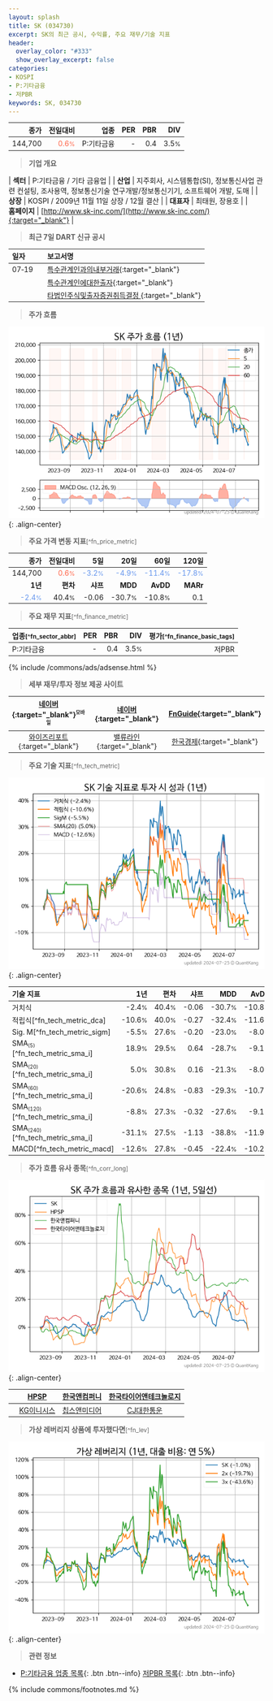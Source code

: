 ```yaml
---
layout: splash
title: SK (034730)
excerpt: SK의 최근 공시, 수익률, 주요 재무/기술 지표
header:
  overlay_color: "#333"
  show_overlay_excerpt: false
categories:
- KOSPI
- P:기타금융
- 저PBR
keywords: SK, 034730
---
```


| **종가** | **전일대비** | **업종** | **PER** | **PBR** | **DIV** |
| -------: | -----------: | -------: | ------: | ------: | ------: |
| 144,700 | <span style="color: tomato">0.6<small>%</small></span> | P:기타금융 | - | 0.4 | 3.5<small>%</small> |

<!-- more -->


> **기업 개요**<a id="company"></a>

| <span style="white-space:nowrap;">**섹터**</span> | P:기타금융 / 기타 금융업 |
| <span style="white-space:nowrap;">**산업**</span> | 지주회사, 시스템통합(SI), 정보통신사업 관련 컨설팅, 조사용역, 정보통신기술 연구개발/정보통신기기, 소프트웨어 개발, 도매 |
| <span style="white-space:nowrap;">**상장**</span> | KOSPI / 2009년 11월 11일 상장 / 12월 결산 |
| <span style="white-space:nowrap;">**대표자**</span> | 최태원, 장용호 |
| <span style="white-space:nowrap;">**홈페이지**</span> | [http://www.sk-inc.com/](http://www.sk-inc.com/){:target="_blank"} |


> **최근 7일 DART 신규 공시**<a id="dart"></a>

| **일자** |      | **보고서명** |
| :------- | :--- | :----------- |
| 07&#x2011;19 | | [특수관계인과의내부거래](https://dart.fss.or.kr/dsaf001/main.do?rcpNo=20240719000009){:target="_blank"} |
|  | | [특수관계인에대한출자](https://dart.fss.or.kr/dsaf001/main.do?rcpNo=20240719000004){:target="_blank"} |
|  | | [타법인주식및출자증권취득결정              ](https://dart.fss.or.kr/dsaf001/main.do?rcpNo=20240719800003){:target="_blank"} |


> **주가 흐름**<a id="price"></a>

![034730](/stock/images/034730.png){: .align-center}


> **주요 가격 변동 지표**<small>[^fn_price_metric]</small>

| **종가** | **전일대비** | **5일** | **20일** | **60일** | **120일** |
| -------: | -----------: | ------: | -------: | -------: | --------: |
| 144,700 | <span style="color: tomato">0.6<small>%</small></span> | <span style="color: cornflowerblue">-3.2<small>%</small></span> | <span style="color: cornflowerblue">-4.9<small>%</small></span> | <span style="color: cornflowerblue">-11.4<small>%</small></span> | <span style="color: cornflowerblue">-17.8<small>%</small></span> |
| **1년** | **편차** | **샤프** | **MDD** | **AvDD** | **MARr** |
| <span style="color: cornflowerblue">-2.4<small>%</small></span> | 40.4<small>%</small> | -0.06 | -30.7<small>%</small> | -10.8<small>%</small> | 0.1 |


> **주요 재무 지표**<small>[^fn_finance_metric]</small>

| **업종**<small>[^fn_sector_abbr]</small> | **PER** | **PBR** | **DIV** | **평가**<small>[^fn_finance_basic_tags]</small> |
| :--------------------------------------- | ------: | ------: | ------: | ----------------------------------------------: |
| P:기타금융 | - | 0.4 | 3.5<small>%</small> | 저PBR |



{% include /commons/ads/adsense.html %}

> **세부 재무/투자 정보 제공 사이트**

| [네이버](https://m.stock.naver.com/domestic/stock/034730/finance/summary){:target="_blank"}<sup><small>모바일</small></sup> | [네이버](https://finance.naver.com/item/coinfo.naver?code=034730){:target="_blank"} | [FnGuide](https://comp.fnguide.com/SVO2/ASP/SVD_Invest.asp?gicode=A034730&MenuYn=Y){:target="_blank"} |
| :---: | :---: | :---: |
| [와이즈리포트](https://comp.wisereport.co.kr/company/c1040001.aspx?cmp_cd=034730){:target="_blank"} | [밸류라인](https://www.valueline.co.kr/finance/summary/034730){:target="_blank"} | [한국경제](https://markets.hankyung.com/stock/034730/financial-summary){:target="_blank"} |


> **주요 기술 지표**<small>[^fn_tech_metric]</small>


![034730](/stock/images/034730_tech.png){: .align-center}

| **기술 지표** | **1년** | **편차** | **샤프** | **MDD** | **AvDD** |
| :------------ | ------: | -----------: | -------: | ------: | -------: |
| 거치식 | -2.4<small>%</small> | 40.4<small>%</small> | -0.06 | -30.7<small>%</small> | -10.8<small>%</small> |
| 적립식[^fn_tech_metric_dca] | -10.6<small>%</small> | 40.0<small>%</small> | -0.27 | -32.4<small>%</small> | -11.6<small>%</small> |
| Sig. M[^fn_tech_metric_sigm] | -5.5<small>%</small> | 27.6<small>%</small> | -0.20 | -23.0<small>%</small> | -8.0<small>%</small> |
| SMA<small><sub>(5)</sub></small>[^fn_tech_metric_sma_i] | 18.9<small>%</small> | 29.5<small>%</small> | 0.64 | -28.7<small>%</small> | -9.1<small>%</small> |
| SMA<small><sub>(20)</sub></small>[^fn_tech_metric_sma_i] | 5.0<small>%</small> | 30.8<small>%</small> | 0.16 | -21.3<small>%</small> | -8.0<small>%</small> |
| SMA<small><sub>(60)</sub></small>[^fn_tech_metric_sma_i] | -20.6<small>%</small> | 24.8<small>%</small> | -0.83 | -29.3<small>%</small> | -10.7<small>%</small> |
| SMA<small><sub>(120)</sub></small>[^fn_tech_metric_sma_i] | -8.8<small>%</small> | 27.3<small>%</small> | -0.32 | -27.6<small>%</small> | -9.1<small>%</small> |
| SMA<small><sub>(240)</sub></small>[^fn_tech_metric_sma_i] | -31.1<small>%</small> | 27.5<small>%</small> | -1.13 | -38.8<small>%</small> | -11.9<small>%</small> |
| MACD[^fn_tech_metric_macd] | -12.6<small>%</small> | 27.8<small>%</small> | -0.45 | -22.4<small>%</small> | -10.2<small>%</small> |


> **주가 흐름 유사 종목**<a id="corr"></a><small>[^fn_corr_long]</small>

![034730](/stock/images/034730_corr.png){: .align-center}

|       | [HPSP](/403870/) | [한국앤컴퍼니](/000240/) | [한국타이어앤테크놀로지](/161390/) |
| :---: | :------------------------------------: | :------------------------------------: | :------------------------------------: |
|       | [KG이니시스](/035600/) | [칩스앤미디어](/094360/) | [CJ대한통운](/000120/) |


> **가상 레버리지 상품에 투자했다면**<a id="2x"></a><small>[^fn_lev]</small>

![034730](/stock/images/034730_2x.png){: .align-center}


> **관련 정보**

- [P:기타금융 업종 목록](/stats/sector/kospi_업종_기타금융_종목/){: .btn .btn--info} [저PBR 목록](/fn/fn_low_pbr/){: .btn .btn--info}

{% include commons/footnotes.md %}